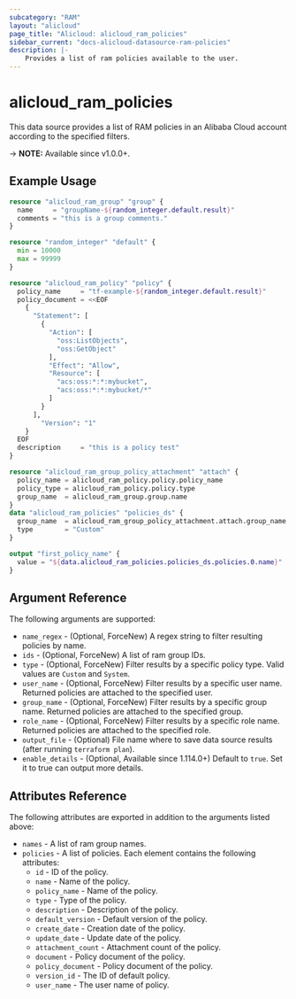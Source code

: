 ```yaml
---
subcategory: "RAM"
layout: "alicloud"
page_title: "Alicloud: alicloud_ram_policies"
sidebar_current: "docs-alicloud-datasource-ram-policies"
description: |-
    Provides a list of ram policies available to the user.
---
```


# alicloud_ram_policies

This data source provides a list of RAM policies in an Alibaba Cloud account according to the specified filters.

-> **NOTE:** Available since v1.0.0+.

## Example Usage

```terraform
resource "alicloud_ram_group" "group" {
  name     = "groupName-${random_integer.default.result}"
  comments = "this is a group comments."
}

resource "random_integer" "default" {
  min = 10000
  max = 99999
}

resource "alicloud_ram_policy" "policy" {
  policy_name     = "tf-example-${random_integer.default.result}"
  policy_document = <<EOF
    {
      "Statement": [
        {
          "Action": [
            "oss:ListObjects",
            "oss:GetObject"
          ],
          "Effect": "Allow",
          "Resource": [
            "acs:oss:*:*:mybucket",
            "acs:oss:*:*:mybucket/*"
          ]
        }
      ],
        "Version": "1"
    }
  EOF
  description     = "this is a policy test"
}

resource "alicloud_ram_group_policy_attachment" "attach" {
  policy_name = alicloud_ram_policy.policy.policy_name
  policy_type = alicloud_ram_policy.policy.type
  group_name  = alicloud_ram_group.group.name
}
data "alicloud_ram_policies" "policies_ds" {
  group_name  = alicloud_ram_group_policy_attachment.attach.group_name
  type        = "Custom"
}

output "first_policy_name" {
  value = "${data.alicloud_ram_policies.policies_ds.policies.0.name}"
}
```

## Argument Reference

The following arguments are supported:

* `name_regex` - (Optional, ForceNew) A regex string to filter resulting policies by name.
* `ids` - (Optional, ForceNew) A list of ram group IDs. 
* `type` - (Optional, ForceNew) Filter results by a specific policy type. Valid values are `Custom` and `System`.
* `user_name` - (Optional, ForceNew) Filter results by a specific user name. Returned policies are attached to the specified user.
* `group_name` - (Optional, ForceNew) Filter results by a specific group name. Returned policies are attached to the specified group.
* `role_name` - (Optional, ForceNew) Filter results by a specific role name. Returned policies are attached to the specified role.
* `output_file` - (Optional) File name where to save data source results (after running `terraform plan`).
* `enable_details` - (Optional, Available since 1.114.0+) Default to `true`. Set it to true can output more details.

## Attributes Reference

The following attributes are exported in addition to the arguments listed above:

* `names` - A list of ram group names.
* `policies` - A list of policies. Each element contains the following attributes:
  * `id` - ID of the policy.
  * `name` - Name of the policy.
  * `policy_name` - Name of the policy.
  * `type` - Type of the policy.
  * `description` - Description of the policy.
  * `default_version` - Default version of the policy.
  * `create_date` - Creation date of the policy.
  * `update_date` - Update date of the policy.
  * `attachment_count` - Attachment count of the policy.
  * `document` - Policy document of the policy.
  * `policy_document` - Policy document of the policy.
  * `version_id` - The ID of default policy.
  * `user_name` - The user name of  policy.
